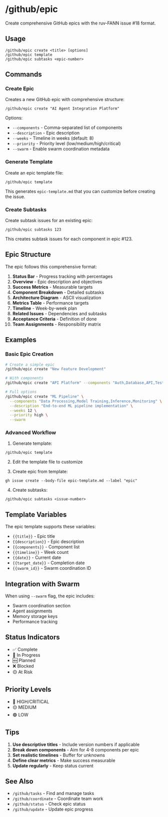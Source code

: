 # /github/epic

Create comprehensive GitHub epics with the ruv-FANN issue #18 format.

## Usage

```
/github/epic create <title> [options]
/github/epic template
/github/epic subtasks <epic-number>
```

## Commands

### Create Epic

Creates a new GitHub epic with comprehensive structure:

```
/github/epic create "AI Agent Integration Platform"
```

Options:
- `--components` - Comma-separated list of components
- `--description` - Epic description
- `--weeks` - Timeline in weeks (default: 8)
- `--priority` - Priority level (low/medium/high/critical)
- `--swarm` - Enable swarm coordination metadata

### Generate Template

Create an epic template file:

```
/github/epic template
```

This generates `epic-template.md` that you can customize before creating the issue.

### Create Subtasks

Create subtask issues for an existing epic:

```
/github/epic subtasks 123
```

This creates subtask issues for each component in epic #123.

## Epic Structure

The epic follows this comprehensive format:

1. **Status Bar** - Progress tracking with percentages
2. **Overview** - Epic description and objectives
3. **Success Metrics** - Measurable targets
4. **Component Breakdown** - Detailed subtasks
5. **Architecture Diagram** - ASCII visualization
6. **Metrics Table** - Performance targets
7. **Timeline** - Week-by-week plan
8. **Related Issues** - Dependencies and subtasks
9. **Acceptance Criteria** - Definition of done
10. **Team Assignments** - Responsibility matrix

## Examples

### Basic Epic Creation

```bash
# Create a simple epic
/github/epic create "New Feature Development"

# With components
/github/epic create "API Platform" --components "Auth,Database,API,Tests"

# Full options
/github/epic create "ML Pipeline" \
  --components "Data Processing,Model Training,Inference,Monitoring" \
  --description "End-to-end ML pipeline implementation" \
  --weeks 12 \
  --priority high \
  --swarm
```

### Advanced Workflow

1. Generate template:
```
/github/epic template
```

2. Edit the template file to customize

3. Create epic from template:
```
gh issue create --body-file epic-template.md --label "epic"
```

4. Create subtasks:
```
/github/epic subtasks <issue-number>
```

## Template Variables

The epic template supports these variables:
- `{{title}}` - Epic title
- `{{description}}` - Epic description
- `{{components}}` - Component list
- `{{timeline}}` - Week count
- `{{date}}` - Current date
- `{{target_date}}` - Completion date
- `{{swarm_id}}` - Swarm coordination ID

## Integration with Swarm

When using `--swarm` flag, the epic includes:
- Swarm coordination section
- Agent assignments
- Memory storage keys
- Performance tracking

## Status Indicators

- ✅ Complete
- 🔄 In Progress
- 🆕 Planned
- ❌ Blocked
- 🟡 At Risk

## Priority Levels

- 🔴 HIGH/CRITICAL
- 🟡 MEDIUM
- 🟢 LOW

## Tips

1. **Use descriptive titles** - Include version numbers if applicable
2. **Break down components** - Aim for 4-8 components per epic
3. **Set realistic timelines** - Buffer for unknowns
4. **Define clear metrics** - Make success measurable
5. **Update regularly** - Keep status current

## See Also

- `/github/tasks` - Find and manage tasks
- `/github/coordinate` - Coordinate team work
- `/github/status` - Check epic status
- `/github/update` - Update epic progress